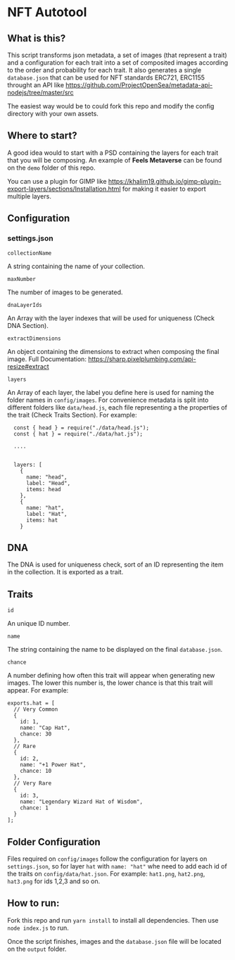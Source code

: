 # NFT Autotool

## What is this?

This script transforms json metadata, a set of images (that represent a trait) and a configuration for each trait into a set of composited images according to the order and probability for each trait. It also generates a single ``database.json`` that can be used for NFT standards ERC721, ERC1155 throught an API like https://github.com/ProjectOpenSea/metadata-api-nodejs/tree/master/src

The easiest way would be to could fork this repo and modify the config directory with your own assets. 

## Where to start?

A good idea would to start with a PSD containing the layers for each trait that you will be composing. An example of **Feels Metaverse** can be found on the ``demo`` folder of this repo. 

You can use a plugin for GIMP like https://khalim19.github.io/gimp-plugin-export-layers/sections/Installation.html for making it easier to export multiple layers.

## Configuration

### settings.json

``collectionName``

A string containing the name of your collection.

``maxNumber``

The number of images to be generated.

``dnaLayerIds``

An Array with the layer indexes that will be used for uniqueness (Check DNA Section).

``extractDimensions``

An object containing the dimensions to extract when composing the final image. Full Documentation: https://sharp.pixelplumbing.com/api-resize#extract

``layers``

An Array of each layer, the label you define here is used for naming the folder names in `config/images`. For convenience metadata is split into different folders like `data/head.js`, each file representing a the properties of the trait (Check Traits Section). For example:

```
  const { head } = require("./data/head.js");
  const { hat } = require("./data/hat.js");
  
  ....
  
  
  layers: [
    {
      name: "head",
      label: "Head",
      items: head
    },
    {
      name: "hat",
      label: "Hat",
      items: hat
    }
```

## DNA

The DNA is used for uniqueness check, sort of an ID representing the item in the collection. It is exported as a trait.

## Traits

``id``

An unique ID number.

``name``

The string containing the name to be displayed on the final ``database.json``.

``chance``

A number defining how often this trait will appear when generating new images. The lower this number is, the lower chance is that this trait will appear. For example:

```
exports.hat = [
  // Very Common
  {
    id: 1,
    name: "Cap Hat",
    chance: 30
  },
  // Rare
  {
    id: 2,
    name: "+1 Power Hat",
    chance: 10
  },
  // Very Rare
  {
    id: 3,
    name: "Legendary Wizard Hat of Wisdom",
    chance: 1
  }
];

```

## Folder Configuration

Files required on ``config/images`` follow the configuration for layers on ``settings.json``, so for layer ``hat`` with ``name: "hat"`` whe need to add each id of the traits on ``config/data/hat.json``. For example: ``hat1.png``, ``hat2.png``, ``hat3.png`` for ids 1,2,3 and so on.

## How to run:

Fork this repo and run ``yarn install`` to install all dependencies. Then use ``node index.js`` to run.

Once the script finishes, images and the ``database.json`` file will be located on the ``output`` folder.
